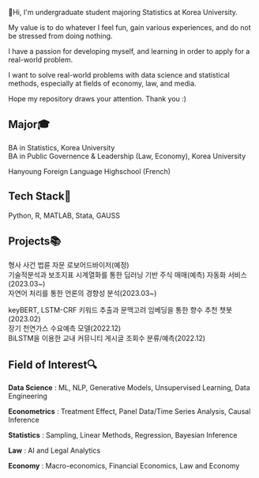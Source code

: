 👋Hi, I'm undergraduate student majoring Statistics at Korea University. 

My value is to do whatever I feel fun, gain various experiences, and do not be stressed from doing nothing.

I have a passion for developing myself, and learning in order to apply for a real-world problem.

I want to solve real-world problems with data science and statistical methods, especially at fields of economy, law, and media.

Hope my repository draws your attention. Thank you :)





## Major🎓

BA in Statistics, Korea University
<br>
BA in Public Governence & Leadership (Law, Economy), Korea University

Hanyoung Foreign Language Highschool (French)


## Tech Stack🔧

Python, R, MATLAB, Stata, GAUSS

## Projects📚

형사 사건 법륜 자문 로보어드바이저(예정)
<br>
기술적분석과 보조지표 시계열화를 통한 딥러닝 기반 주식 매매(예측) 자동화 서비스(2023.03~)
<br>
자연어 처리를 통한 언론의 경향성 분석(2023.03~)


keyBERT, LSTM-CRF 키워드 추출과 문맥고려 임베딩을 통한 향수 추천 챗봇(2023.02)
<br>
장기 천연가스 수요예측 모델(2022.12)
<br>
BiLSTM을 이용한 교내 커뮤니티 게시글 조회수 분류/예측(2022.12)

## Field of Interest🔍

**Data Science** : ML, NLP, Generative Models, Unsupervised Learning, Data Engineering

**Econometrics** : Treatment Effect, Panel Data/Time Series Analysis, Causal Inference

**Statistics** : Sampling, Linear Methods, Regression, Bayesian Inference

**Law** : AI and Legal Analytics

**Economy** : Macro-economics, Financial Economics, Law and Economy

